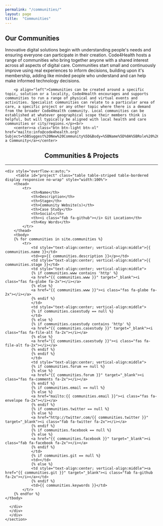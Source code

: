 ```yaml
---
permalink: "/communities/"
layout: page
title:  "Communities"
---
```


<section class="bg-primary text-white" id="about">
      <div class="container text-center">
        <h2 class="mb-4">Our Communities</h2>
        <p align="left">Innovative digital solutions begin with understanding people's needs and ensuring everyone can participate in their creation. Code4Health hosts a range of communities who bring together anyone with a shared interest across all aspects of digital care. Communities start small and continuously improve using real experiences to inform decisions, building upon it's membership, adding like minded people who understand and can help make informed technology decisions.</p>
		
		<p align="left">Communities can be created around a specific topic, solution or a locality, Code4Health encourages and supports communities to run a range of physical and virtual events and activities. Specialist communities can relate to a particular area of care, a specific project or any other topic where there is a demand from the broader Code4Health community. Local communities can be established at whatever geographical scope their members think is helpful, but will typically be aligned with local health and care communities or city/regions.</p><br>
		<center><a class="btn btn-light btn-xl" href="mailto:info@code4health.org?Subject=%5BSuggest%20New%20Community%5D&Body=%5BName%5D%0A%5BRole%20%26%20Organisation%5D%0A%5BDetails%20of%20the%20community%20and%20its%20aims%5D%0A%5BRelevant%20social%20media%20feeds%5D%0A%5BAny%20relevant%20partners/community%20members%5D%0A%5BLinks%20to%20any%20code%20repositories%20%28if%20applicable%29%5D%0A">Suggest a Community</a></center>
</div>
</section>

<section id="communities">
      <div class="container">
        <div class="row">
          <div class="col-lg-12">
            <center><h2 class="section-heading">Communities & Projects</h2>
            <hr class="my-4"></center>

  	<div style="overflow-x:auto;">	
         <table id="project" class="table table-striped table-bordered display responsive no-wrap" style="width:100%">
        <thead>
            <tr>
                <th>Name</th>
                <th>Description</th>
                <th>Stage</th>
				<th>Community Website(s)</th>
                <th>Case Study</th>
                <th>Social</th>
                <th><i class="fab fa-github"></i> Git Location</th>
                <th>Key Words</th>
            </tr>
        </thead>
        <tbody>
        {% for communities in site.communities %}
            <tr>
                <td style="text-align:center; vertical-align:middle">{{ communities.name }}</td>
                <td><p>{{ communities.description }}</p></td>
                <td style="text-align:center; vertical-align:middle">{{ communities.stage }}</td>      
                <td style="text-align:center; vertical-align:middle">
                {% if communities.www contains 'http' %}  
                <a href="{{ communities.www }}" target="_blank"><i class="fas fa-globe fa-2x"></i></a>
                {% else %} 
                <a href="{{ communities.www }}"><i class="fas fa-globe fa-2x"></i></a>
                {% endif %}
                </td>
                <td style="text-align:center; vertical-align:middle">
                {% if communities.casestudy == null %}
                </td>
                {% else %}
                {% if communities.casestudy contains 'http' %}  
                <a href="{{ communities.casestudy }}" target="_blank"><i class="fas fa-file-alt fa-2x"></i></a>
                {% else %} 
                <a href="{{ communities.casestudy }}"><i class="fas fa-file-alt fa-2x"></i></a>
                {% endif %}
                {% endif %}
                </td>
                <td style="text-align:center; vertical-align:middle">
                {% if communities.forum == null %}
                {% else %}
                <a href="{{ communities.forum }}" target="_blank"><i class="fas fa-comments fa-2x"></i></a>
                {% endif %}
                {% if communities.email == null %}
                {% else %}
                <a href="mailto:{{ communities.email }}"><i class="fas fa-envelope fa-2x"></i></a>
                {% endif %}
                {% if communities.twitter == null %}
                {% else %}
                <a href="http://twitter.com/{{ communities.twitter }}" target="_blank"><i class="fab fa-twitter fa-2x"></i></a>
                {% endif %}
                {% if communities.facebook == null %}
                {% else %}
                <a href="{{ communities.facebook }}" target="_blank"><i class="fab fa-facebook fa-2x"></i></a>
                {% endif %}
                </td>
                {% if communities.git == null %}
                <td></td>
                {% else %}
                <td style="text-align:center; vertical-align:middle"><a href="{{ communities.git }}" target="_blank"><i class="fab fa-github fa-2x"></i></a></td>
                {% endif %}
                <td>{{ communities.keywords }}</td>
            </tr>
        {% endfor %}
    </tbody>
</table>
</div>

        
      </div>
	  </div>
	  </div>
    </section>
